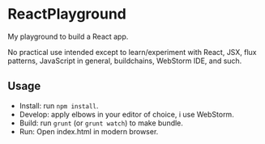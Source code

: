 # ReactPlayground
My playground to build a React app.

No practical use intended except to learn/experiment with React, JSX, flux patterns, JavaScript in general, buildchains, WebStorm IDE, and such.

## Usage
- Install: run `npm install`.
- Develop: apply elbows in your editor of choice, i use WebStorm.
- Build: run `grunt` (or `grunt watch`) to make bundle.
- Run: Open index.html in modern browser.
